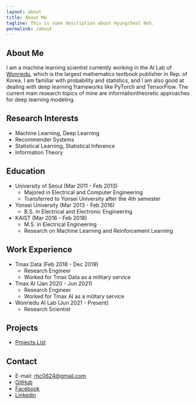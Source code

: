 ```yaml
---
layout: about
title: About Me
tagline: This is some description about Hyungcheol Noh.
permalink: /about
---
```


## About Me
I am a machine learning scientist currently working in the AI Lab of [Wonriedu](http://www.wonriedu.com/), which is the largest mathematics textbook publisher in Rep. of Korea. I am familiar with probability and statistics, and I am also good at dealing with deep learning frameworks like PyTorch and TensorFlow. The current main research topics of mine are informationtheoretic approaches for deep learning modeling.

## Research Interests
- Machine Learning, Deep Learning
- Recommender Systems
- Statistical Learning, Statistical Inference
- Information Theory

## Education
- University of Seoul (Mar 2011 - Feb 2013)
  - Majored in Electrical and Computer Engineering
  - Transferred to Yonsei University after the 4th semester
- Yonsei University (Mar 2013 - Feb 2016)
  - B.S. in Electrical and Electronic Engineering
- KAIST (Mar 2016 - Feb 2018)
  - M.S. in Electrical Engineering
  - Research on Machine Learning and Reinforcement Learning

## Work Experience
- Tmax Data (Feb 2018 - Dec 2019)
  - Research Engineer
  - Worked for Tmax Data as a military service
- Tmax AI (Jan 2020 - Jun 2021)
  - Research Engineer
  - Worked for Tmax AI as a military service
- Wonriedu AI Lab (Jun 2021 - Present)
  - Research Scientist

## Projects
- [Projects List](https://hcnoh.github.io/projects)

## Contact
- E-mail: rhc0624@gmail.com
- [GitHub](https://github.com/hcnoh)
- [Facebook](https://www.facebook.com/profile.php?id=100002031927279)
- [Linkedin](https://www.linkedin.com/in/hyungcheol-noh-a9aa58142/)
